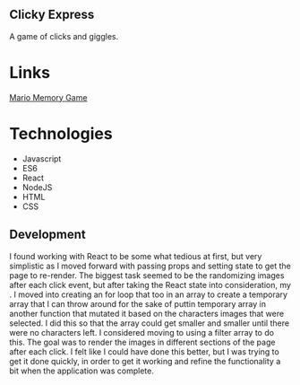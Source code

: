 ## Clicky Express

A game of clicks and giggles.

# Links
[Mario Memory Game](https://eotoalex.github.io/memory_game/)
<!-- [Demo]() -->

# Technologies
* Javascript
* ES6
* React
* NodeJS
* HTML
* CSS

## Development
I found working with React to be some what tedious at first, but very simplistic as I moved forward with passing props and setting state to get the page to re-render. The biggest task seemed to be the randomizing images after each click event, but after taking the React state into consideration, my . I moved into creating an for loop that too in an array to create a temporary array that I can throw around for the sake of puttin temporary array in another function that mutated it based on the characters images that were selected. I did this so that the array could get smaller and smaller until there were no characters left. I considered moving to using a filter array to do this. The goal was to render the images in different sections of the page after each click. I felt like I could have done this better, but I was trying to get it done quickly, in order to get it working and refine the functionality a bit when the application was complete.




